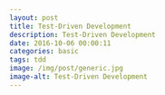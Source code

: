 ```yaml
---
layout: post
title: Test-Driven Development
description: Test-Driven Development
date: 2016-10-06 00:00:11
categories: basic
tags: tdd
image: /img/post/generic.jpg
image-alt: Test-Driven Development
---
```

